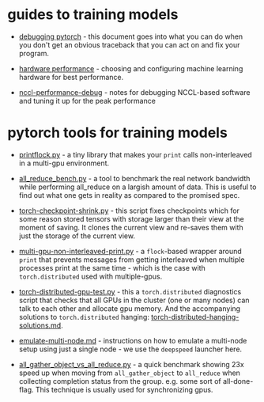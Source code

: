 # guides to training models 


- [debugging pytorch](./pytorch-debug.md) - this document goes into what you can do when you don't get an obvious traceback that you can act on and fix your program.

- [hardware performance](./hardware-performance.md) - choosing and configuring machine learning hardware for best performance.

- [nccl-performance-debug](./nccl-performance-debug.md) - notes for debugging NCCL-based software and tuning it up for the peak performance


# pytorch tools for training models

- [printflock.py](./printflock.py) - a tiny library that makes your `print` calls non-interleaved in a multi-gpu environment.

- [all_reduce_bench.py](./all_reduce_bench.py) - a tool to benchmark the real network bandwidth while performing all_reduce on a largish amount of data. This is useful to find out what one gets in reality as compared to the promised spec.

- [torch-checkpoint-shrink.py](./torch-checkpoint-shrink.py) - this script fixes checkpoints which for some reason stored tensors with storage larger than their view at the moment of saving. It clones the current view and re-saves them with just the storage of the current view.

- [multi-gpu-non-interleaved-print.py](./multi-gpu-non-interleaved-print.py) - a `flock`-based wrapper around `print` that prevents messages from getting interleaved when multiple processes print at the same time - which is the case with `torch.distributed` used with multiple-gpus.

- [torch-distributed-gpu-test.py](./torch-distributed-gpu-test.py) - this a `torch.distributed` diagnostics
  script that checks that all GPUs in the cluster (one or many nodes) can talk to each other and allocate gpu memory. And the accompanying solutions to `torch.distributed` hanging: [torch-distributed-hanging-solutions.md](./torch-distributed-hanging-solutions.md).

- [emulate-multi-node.md](./emulate-multi-node.md) - instructions on how to emulate a multi-node setup using just a single node - we use the `deepspeed` launcher here.

- [all_gather_object_vs_all_reduce.py](./all_gather_object_vs_all_reduce.py) - a quick benchmark showing 23x speed up when moving from `all_gather_object` to `all_reduce` when collecting completion status from the group. e.g. some sort of all-done-flag. This technique is usually used for synchronizing gpus.
